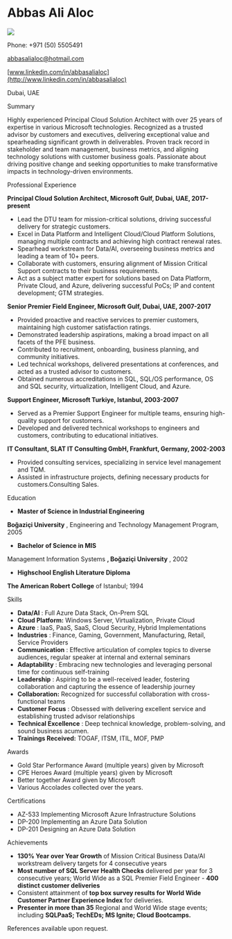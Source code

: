 
# Abbas Ali Aloc
 ![](RackMultipart20230816-1-2pfw4t_html_d9e32979dbb3af27.gif)

Phone: +971 (50) 5505491

[abbasalialoc@hotmail.com](mailto:abbasalialoc@hotmail.com)

[www.linkedin.com/in/abbasalialoc](http://www.linkedin.com/in/abbasalialoc)

Dubai, UAE

Summary

Highly experienced Principal Cloud Solution Architect with over 25 years of expertise in various Microsoft technologies. Recognized as a trusted advisor by customers and executives, delivering exceptional value and spearheading significant growth in deliverables. Proven track record in stakeholder and team management, business metrics, and aligning technology solutions with customer business goals. Passionate about driving positive change and seeking opportunities to make transformative impacts in technology-driven environments.

Professional Experience

**Principal Cloud Solution Architect, Microsoft Gulf, Dubai, UAE, 2017-present**

- Lead the DTU team for mission-critical solutions, driving successful delivery for strategic customers.
- Excel in Data Platform and Intelligent Cloud/Cloud Platform Solutions, managing multiple contracts and achieving high contract renewal rates.
- Spearhead workstream for Data/AI, overseeing business metrics and leading a team of 10+ peers.
- Collaborate with customers, ensuring alignment of Mission Critical Support contracts to their business requirements.
- Act as a subject matter expert for solutions based on Data Platform, Private Cloud, and Azure, delivering successful PoCs; IP and content development; GTM strategies.

**Senior Premier Field Engineer, Microsoft Gulf, Dubai, UAE, 2007-2017**

- Provided proactive and reactive services to premier customers, maintaining high customer satisfaction ratings.
- Demonstrated leadership aspirations, making a broad impact on all facets of the PFE business.
- Contributed to recruitment, onboarding, business planning, and community initiatives.
- Led technical workshops, delivered presentations at conferences, and acted as a trusted advisor to customers.
- Obtained numerous accreditations in SQL, SQL/OS performance, OS and SQL security, virtualization, Intelligent Cloud, and Azure.

**Support Engineer, Microsoft Turkiye, Istanbul, 2003-2007**

- Served as a Premier Support Engineer for multiple teams, ensuring high-quality support for customers.
- Developed and delivered technical workshops to engineers and customers, contributing to educational initiatives.

**IT Consultant, SLAT IT Consulting GmbH, Frankfurt, Germany, 2002-2003**

- Provided consulting services, specializing in service level management and TQM.
- Assisted in infrastructure projects, defining necessary products for customers.Consulting Sales.

Education

- **Master of Science in Industrial Engineering**

**Boğaziçi University** , Engineering and Technology Management Program, 2005

- **Bachelor of Science in MIS**

Management Information Systems **, Boğaziçi University** , 2002

- **Highschool English Literature Diploma**

**The American Robert College** of Istanbul; 1994

Skills

- **Data/AI** : Full Azure Data Stack, On-Prem SQL
- **Cloud Platform:** Windows Server, Virtualization, Private Cloud
- **Azure** : IaaS, PaaS, SaaS, Cloud Security, Hybrid Implementations
- **Industries** : Finance, Gaming, Government, Manufacturing, Retail, Service Providers
- **Communication** : Effective articulation of complex topics to diverse audiences, regular speaker at internal and external seminars
- **Adaptability** : Embracing new technologies and leveraging personal time for continuous self-training
- **Leadership** : Aspiring to be a well-received leader, fostering collaboration and capturing the essence of leadership journey
- **Collaboration:** Recognized for successful collaboration with cross-functional teams
- **Customer Focus** : Obsessed with delivering excellent service and establishing trusted advisor relationships
- **Technical Excellence** : Deep technical knowledge, problem-solving, and sound business acumen.
- **Trainings Received:** TOGAF, ITSM, ITIL, MOF, PMP

Awards

- Gold Star Performance Award (multiple years) given by Microsoft
- CPE Heroes Award (multiple years) given by Microsoft
- Better together Award given by Microsoft
- Various Accolades collected over the years.

Certifications

- AZ-533 Implementing Microsoft Azure Infrastructure Solutions
- DP-200 Implementing an Azure Data Solution
- DP-201 Designing an Azure Data Solution

Achievements

- **130% Year over Year Growth** of Mission Critical Business Data/AI workstream delivery targets for 4 consecutive years
- **Most number of SQL Server Health Checks** delivered per year for 3 consecutive years; World Wide as a SQL Premier Field Engineer - **400 distinct customer deliveries**
- Consistent attainment of **top box survey results for World Wide Customer Partner Experience Index** for deliveries.
- **Presenter in more than 35** Regional and World Wide stage events; including **SQLPaaS; TechEDs; MS Ignite; Cloud Bootcamps.**

References available upon request.
